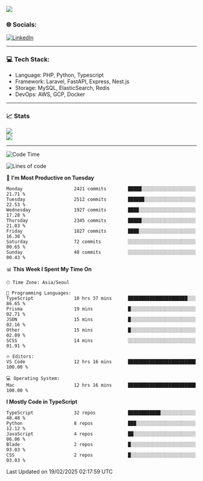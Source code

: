 <!--[![](https://visitcount.itsvg.in/api?id=jin-wk&icon=7&color=12)](https://visitcount.itsvg.in)-->
<!--[![Hits](https://hits.seeyoufarm.com/api/count/incr/badge.svg?url=https%3A%2F%2Fgithub.com%2Fjin-wk&count_bg=%235F625C&title_bg=%23555555&icon=github.svg&icon_color=%23E7E7E7&title=Hits&edge_flat=false)](https://hits.seeyoufarm.com)-->
![](https://komarev.com/ghpvc/?username=jin-wk&color=lightgrey&style=for-the-badge)

### 🌐 Socials:
[![LinkedIn](https://img.shields.io/badge/LinkedIn-%230077B5.svg?logo=linkedin&logoColor=white)](https://linkedin.com/in/jinwook-lee-242625241) 

---

### 💻 Tech Stack:
  - Language: PHP, Python, Typescript
  - Framework: Laravel, FastAPI, Express, Nest.js
  - Storage: MySQL, ElasticSearch, Redis
  - DevOps: AWS, GCP, Docker

---

### 📈 Stats
![](https://github-readme-stats.vercel.app/api?username=jin-wk&theme=dark&hide_border=true&include_all_commits=true&count_private=true)<br/>
![](https://github-readme-streak-stats.herokuapp.com/?user=jin-wk&theme=dark&hide_border=true)<br/>

---

<!--START_SECTION:waka-->
![Code Time](http://img.shields.io/badge/Code%20Time-2%2C008%20hrs%2020%20mins-blue)

![Lines of code](https://img.shields.io/badge/From%20Hello%20World%20I%27ve%20Written-3.6%20million%20lines%20of%20code-blue)

📅 **I'm Most Productive on Tuesday** 

```text
Monday                   2421 commits        █████░░░░░░░░░░░░░░░░░░░░   21.71 % 
Tuesday                  2512 commits        ██████░░░░░░░░░░░░░░░░░░░   22.53 % 
Wednesday                1927 commits        ████░░░░░░░░░░░░░░░░░░░░░   17.28 % 
Thursday                 2345 commits        █████░░░░░░░░░░░░░░░░░░░░   21.03 % 
Friday                   1827 commits        ████░░░░░░░░░░░░░░░░░░░░░   16.38 % 
Saturday                 72 commits          ░░░░░░░░░░░░░░░░░░░░░░░░░   00.65 % 
Sunday                   48 commits          ░░░░░░░░░░░░░░░░░░░░░░░░░   00.43 % 
```


📊 **This Week I Spent My Time On** 

```text
🕑︎ Time Zone: Asia/Seoul

💬 Programming Languages: 
TypeScript               10 hrs 37 mins      ██████████████████████░░░   86.65 % 
Prisma                   19 mins             █░░░░░░░░░░░░░░░░░░░░░░░░   02.71 % 
JSON                     15 mins             █░░░░░░░░░░░░░░░░░░░░░░░░   02.16 % 
Other                    15 mins             █░░░░░░░░░░░░░░░░░░░░░░░░   02.09 % 
SCSS                     14 mins             ░░░░░░░░░░░░░░░░░░░░░░░░░   01.91 % 

🔥 Editors: 
VS Code                  12 hrs 16 mins      █████████████████████████   100.00 % 

💻 Operating System: 
Mac                      12 hrs 16 mins      █████████████████████████   100.00 % 
```

**I Mostly Code in TypeScript** 

```text
TypeScript               32 repos            ████████████░░░░░░░░░░░░░   48.48 % 
Python                   8 repos             ███░░░░░░░░░░░░░░░░░░░░░░   12.12 % 
JavaScript               4 repos             ██░░░░░░░░░░░░░░░░░░░░░░░   06.06 % 
Blade                    2 repos             █░░░░░░░░░░░░░░░░░░░░░░░░   03.03 % 
CSS                      2 repos             █░░░░░░░░░░░░░░░░░░░░░░░░   03.03 % 
```




 Last Updated on 19/02/2025 02:17:59 UTC
<!--END_SECTION:waka-->
